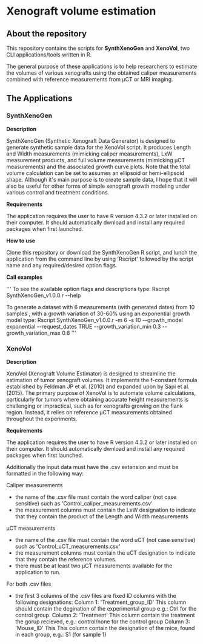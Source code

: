 # Xenograft volume estimation

## About the repository

This repository contains the scripts for **SynthXenoGen** and **XenoVol**, two CLI applications/tools written in R.

The general purpose of these applications is to help researchers to estimate the volumes of various xenografts using the obtained caliper measurements
combined with reference measurements from µCT or MRI imaging.


## The Applications

### SynthXenoGen

**Description**

SynthXenoGen (Synthetic Xenograft Data Generator) is designed to generate synthetic sample data for the XenoVol script.
It produces Length and Width measurements (mimicking caliper measurements), LxW measurement products, and full volume measurements (mimicking µCT measurements)
and the associated growth curve plots. Note that the total volume calculation can be set to assumes an ellipsoid or hemi-ellipsoid shape.
Although it's main purpose is to create sample data, I hope  that it will also be useful for other forms of simple xenograft growth modeling under various control and treatment conditions.

**Requirements**

The application requires the user to have R version 4.3.2 or later installed on their computer.
It should automatically dwnload and install any required packages when first launched.

**How to use**

Clone this repository or download the SynthXenoGen R script, and lunch the application from the command line by using 'Rscript' followed by the script name and any required/desired option flags.

**Call examples**

'''
To see the available option flags and descriptions type:
Rscript SynthXenoGen_v1.0.0.r --help

To generate a dataset with 6 measurements (with generated dates) from 10 samples , with a growth variation of 30-60% using an exponential growth model type:
Rscript SynthXenoGen_v1.0.0.r -m 6 -s 10 --growth_model exponential  --request_dates TRUE --growth_variation_min 0.3 --growth_variation_max 0.6
'''

### XenoVol

**Description**

XenoVol (Xenograft Volume Estimator) is designed to streamline the estimation of tumor xenograft volumes.
It implements the f-constant formula established by Feldman JP et al. (2010) and expanded upon by Sápi et al. (2015).
The primary purpose of XenoVol is to automate volume calculations, particularly for tumors where obtaining accurate height measurements is challenging or impractical,
such as for xenografts growing on the flank region. Instead, it relies on reference µCT measurements obtained throughout the experiments.

**Requirements**

The application requires the user to have R version 4.3.2 or later installed on their computer.
It should automatically dwnload and install any required packages when first launched.

Additionally the input data must have the .csv extension and must be formatted in the following way:

Caliper measurements
- the name of the .csv file must contain the word caliper (not case sensitive) such as 'Control_caliper_measurements.csv'
- the measurement columns must contain the LxW designation to indicate that they contain the product of the Length and Width measurements

µCT measurements
- the name of the .csv file must contain the word uCT (not case sensitive) such as 'Control_uCT_measurements.csv'
- the measurement columns must contain the uCT designation to indicate that they contain the reference volumes.
- there must be at least two µCT measurements available for the application to run.

For both .csv files
- the first 3 columns of the .csv files are fixed ID columns with the following designations:
  Column 1: 'Treatment_group_ID'
    This column should contain the degination of the experimental group e.g.: Ctrl for the control group.
  Column 2: 'Treatment'
    This column contain the treatment the gorup recieved, e.g.: control/none for the control group
  Column 3: 'Mouse_ID'
    This This column contain the designation of the mice, found in each group, e.g.: S1 (for sample 1)







